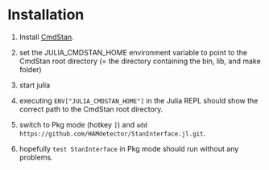 # Installation

1. Install [CmdStan](https://github.com/stan-dev/cmdstan/tags).
2. set the JULIA_CMDSTAN_HOME environment variable to point to the CmdStan root directory
    (= the directory containing the bin, lib, and make folder)

3. start julia
4. executing `ENV["JULIA_CMDSTAN_HOME"]` in the Julia REPL should show the correct
    path to the CmdStan root directory.
5. switch to Pkg mode (hotkey `]`) and `add https://github.com/HAMdetector/StanInterface.jl.git`.
6. hopefully `test StanInterface` in Pkg mode should run without any problems.